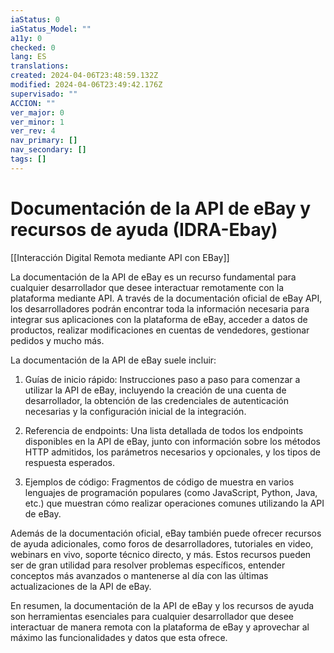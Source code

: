 ```yaml
---
iaStatus: 0
iaStatus_Model: ""
a11y: 0
checked: 0
lang: ES
translations: 
created: 2024-04-06T23:48:59.132Z
modified: 2024-04-06T23:49:42.176Z
supervisado: ""
ACCION: ""
ver_major: 0
ver_minor: 1
ver_rev: 4
nav_primary: []
nav_secondary: []
tags: []
---
```

# Documentación de la API de eBay y recursos de ayuda (IDRA-Ebay)

[[Interacción Digital Remota mediante API con EBay]]

La documentación de la API de eBay es un recurso fundamental para cualquier desarrollador que desee interactuar remotamente con la plataforma mediante API. A través de la documentación oficial de eBay API, los desarrolladores podrán encontrar toda la información necesaria para integrar sus aplicaciones con la plataforma de eBay, acceder a datos de productos, realizar modificaciones en cuentas de vendedores, gestionar pedidos y mucho más.

La documentación de la API de eBay suele incluir:

1. Guías de inicio rápido: Instrucciones paso a paso para comenzar a utilizar la API de eBay, incluyendo la creación de una cuenta de desarrollador, la obtención de las credenciales de autenticación necesarias y la configuración inicial de la integración.

2. Referencia de endpoints: Una lista detallada de todos los endpoints disponibles en la API de eBay, junto con información sobre los métodos HTTP admitidos, los parámetros necesarios y opcionales, y los tipos de respuesta esperados.

3. Ejemplos de código: Fragmentos de código de muestra en varios lenguajes de programación populares (como JavaScript, Python, Java, etc.) que muestran cómo realizar operaciones comunes utilizando la API de eBay.

Además de la documentación oficial, eBay también puede ofrecer recursos de ayuda adicionales, como foros de desarrolladores, tutoriales en video, webinars en vivo, soporte técnico directo, y más. Estos recursos pueden ser de gran utilidad para resolver problemas específicos, entender conceptos más avanzados o mantenerse al día con las últimas actualizaciones de la API de eBay.

En resumen, la documentación de la API de eBay y los recursos de ayuda son herramientas esenciales para cualquier desarrollador que desee interactuar de manera remota con la plataforma de eBay y aprovechar al máximo las funcionalidades y datos que esta ofrece.
